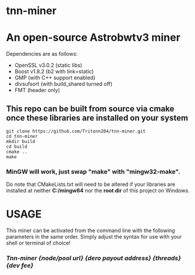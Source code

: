 # tnn-miner
# An open-source Astrobwtv3 miner

Dependencies are as follows:
  - OpenSSL v3.0.2 (static libs)
  - Boost v1.8.2 (b2 with link=static)
  - GMP (with C++ support enabled)
  - divsufsort (with build_shared turned off)
  - FMT (header only)

## This repo can be built from source via cmake once these libraries are installed on your system
```
git clone https://github.com/Tritonn204/tnn-miner.git
cd tnn-miner
mkdir build
cd build
cmake ..
make
```
### MinGW will work, just swap "make" with "mingw32-make".

Do note that CMakeLists.txt will need to be altered if your libraries are installed at neither **C:/mingw64** nor the **root dir** of this project on Windows.

# USAGE
This miner can be activated from the command line with the following parameters in the same order. Simply adjust the syntax for use with your shell or terminal of choice!

### _Tnn-miner {node/pool url} {dero payout address} {threads} {dev fee}_

